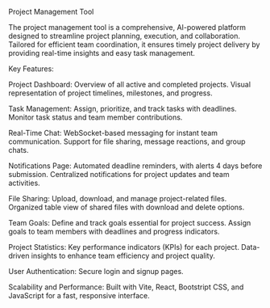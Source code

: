 Project Management Tool

The project management tool is a comprehensive, AI-powered platform designed to streamline project planning, execution, and collaboration. Tailored for efficient team coordination, it ensures timely project delivery by providing real-time insights and easy task management.

Key Features:

Project Dashboard:
Overview of all active and completed projects.
Visual representation of project timelines, milestones, and progress.

Task Management:
Assign, prioritize, and track tasks with deadlines.
Monitor task status and team member contributions.

Real-Time Chat:
WebSocket-based messaging for instant team communication.
Support for file sharing, message reactions, and group chats.

Notifications Page:
Automated deadline reminders, with alerts 4 days before submission.
Centralized notifications for project updates and team activities.

File Sharing:
Upload, download, and manage project-related files.
Organized table view of shared files with download and delete options.

Team Goals:
Define and track goals essential for project success.
Assign goals to team members with deadlines and progress indicators.

Project Statistics:
Key performance indicators (KPIs) for each project.
Data-driven insights to enhance team efficiency and project quality.

User Authentication:
Secure login and signup pages.

Scalability and Performance:
Built with Vite, React, Bootstript CSS, and JavaScript for a fast, responsive interface.

